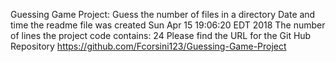 Guessing Game Project: Guess the number of files in a directory
Date and time the readme file was created
Sun Apr 15 19:06:20 EDT 2018
The number of lines the project code contains:
24
Please find the URL for the Git Hub Repository
https://github.com/Fcorsini123/Guessing-Game-Project
